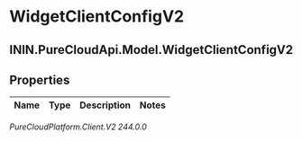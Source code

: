 # WidgetClientConfigV2

## ININ.PureCloudApi.Model.WidgetClientConfigV2

## Properties

|Name | Type | Description | Notes|
|------------ | ------------- | ------------- | -------------|



_PureCloudPlatform.Client.V2 244.0.0_
